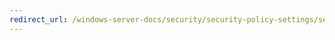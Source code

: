 ```yaml
---
redirect_url: /windows-server-docs/security/security-policy-settings/security-options/devices-restrict-cd-rom-access-to-locally-logged-on-user-only.md
---
```

